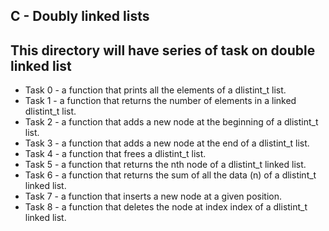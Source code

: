 **C - Doubly linked lists**
---
This directory will have  series of task on double linked list
---
- Task 0 -  a function that prints all the elements of a dlistint_t list.
- Task 1 - a function that returns the number of elements in a linked dlistint_t list.
- Task 2 - a function that adds a new node at the beginning of a dlistint_t list.
- Task 3 - a function that adds a new node at the end of a dlistint_t list.
- Task 4 -  a function that frees a dlistint_t list.
- Task 5 -  a function that returns the nth node of a dlistint_t linked list.
- Task 6 - a function that returns the sum of all the data (n) of a dlistint_t linked list.
- Task 7 -  a function that inserts a new node at a given position.
- Task 8 - a function that deletes the node at index index of a dlistint_t linked list.
